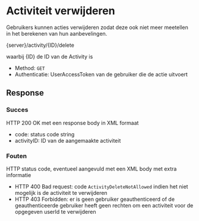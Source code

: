 ---
---

# Activiteit verwijderen

Gebruikers kunnen acties verwijderen zodat deze ook niet meer meetellen in het berekenen van hun aanbevelingen.

{server}/activity/{ID}/delete

waarbij {ID} de ID van de Activity is

* Method: `GET`
* Authenticatie: UserAccessToken van de gebruiker die de actie uitvoert

## Response

### Succes

HTTP 200 OK met een response body in XML formaat

* code: status code string
* activityID: ID van de aangemaakte activiteit

### Fouten

HTTP status code, eventueel aangevuld met een XML body met extra informatie

* HTTP 400 Bad request: code `ActivityDeleteNotAllowed` indien het niet mogelijk is de activiteit te verwijderen
* HTTP 403 Forbidden: er is geen gebruiker geauthenticeerd of de geauthenticeerde gebruiker heeft geen rechten om een activiteit voor de opgegeven userId te verwijderen
